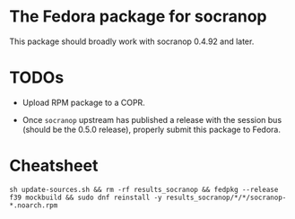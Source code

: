 The Fedora package for socranop
===============================

This package should broadly work with socranop 0.4.92 and later.


TODOs
=====

  * Upload RPM package to a COPR.

  * Once `socranop` upstream has published a release with the session bus
    (should be the 0.5.0 release), properly submit this package to Fedora.


Cheatsheet
==========

```
sh update-sources.sh && rm -rf results_socranop && fedpkg --release f39 mockbuild && sudo dnf reinstall -y results_socranop/*/*/socranop-*.noarch.rpm
```
